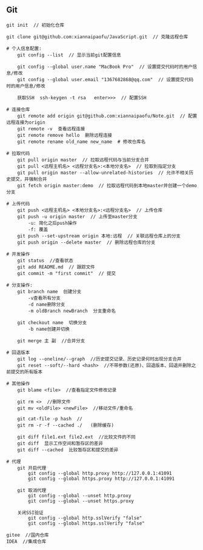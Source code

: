 ## Git
    git init  // 初始化仓库

    git clone git@github.com:xiannaipaofu/JavaScript.git  // 克隆远程仓库

    # 个人信息配置: 
        git config --list  // 显示当前git配置信息

        git config --global user.name "MacBook Pro"  // 设置提交代码时的用户信息/修改
        git config --global user.email "1367682868@qq.com"  // 设置提交代码时的用户信息/修改

        获取SSH  ssh-keygen -t rsa   enter>>>  // 配置SSH

    # 连接仓库
        git remote add origin git@github.com:xiannaipaofu/Note.git  // 配置远程连接为origin
        git remote -v  查看远程连接
        git remote remove hello  删除远程连接
        git remote rename old_name new_name  # 修改仓库名

    # 拉取代码
        git pull origin master  // 拉取远程代码与当前分支合并
        git pull <远程主机名> <远程分支名>:<本地分支名>  // 拉取到指定分支
        git pull origin master --allow-unrelated-histories  // 允许不相关历史提交，并强制合并
        git fetch origin master:demo  // 拉取远程代码到本地master并创建一个demo分支
        
    # 上传代码
        git push <远程主机名> <本地分支名>:<远程分支名>  // 上传仓库
        git push -u origin master  // 上传至master分支
            -u: 简化之后push操作
            -f: 覆盖
        git push --set-upstream origin 本地:远程  // 关联远程仓库上的分支
        git push origin --delete master  // 删除远程仓库的分支
    
    # 开发操作
        git status  //查看状态
        git add README.md  // 跟踪文件
        git commit -m "first commit"  // 提交

    # 分支操作:
        git branch name  创建分支
            -v查看所有分支
            -d name删除分支
            -m oldBranch newBranch  分支重命名

        git checkout name  切换分支
            -b name创建并切换

        git merge 主 副  //合并分支

    # 回退版本
        git log --oneline/--graph  //历史提交记录、历史记录何时出现分支合并
        git reset --soft/--hard <hash>  //不带参数(还原)、回退版本、回退并删除之前提交的所有版本

    # 其他操作
        git blame <file>  //查看指定文件修改记录

        git rm <>  //删除文件
        git mv <oldFile> <newFile>  //移动文件/重命名

        git cat-file -p hash  //
        git rm -r -f --cached ./   (删除缓存)

        git diff file1.ext file2.ext  //比较文件的不同
        git diff  显示工作空间和暂存区的差异
        git diff --cached  比较暂存区和提交的差异

    # 代理
        git 开启代理
            git config --global http.proxy http://127.0.0.1:41091
            git config --global https.proxy http://127.0.0.1:41091

        git 取消代理
            git config --global --unset http.proxy
            git config --global --unset https.proxy

        关闭SSI验证
            git config --global http.sslVerify "false"
            git config --global https.sslVerify "false"

    gitee  //国内仓库
    IDEA  //集成仓库